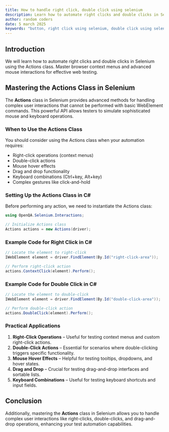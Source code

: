 ```yaml
---
title: How to handle right click, double click using selenium
description: Learn how to automate right clicks and double clicks in Selenium using the Actions class. Master browser context menus and advanced mouse interactions for effective web testing.
author: random coders
date: 5 march 2025
keywords: "button, right click using selenium, double click using selenium"
---
```


## Introduction

We will learn how to automate right clicks and double clicks in Selenium using the Actions class. Master browser context menus and advanced mouse interactions for effective web testing.

## Mastering the Actions Class in Selenium

The **Actions** class in Selenium provides advanced methods for handling complex user interactions that cannot be performed with basic WebElement commands. This powerful API allows testers to simulate sophisticated mouse and keyboard operations.

### When to Use the Actions Class

You should consider using the Actions class when your automation requires:

- Right-click operations (context menus)
- Double-click actions
- Mouse hover effects
- Drag and drop functionality
- Keyboard combinations (Ctrl+key, Alt+key)
- Complex gestures like click-and-hold

### Setting Up the Actions Class in C#

Before performing any action, we need to instantiate the Actions class:

```csharp
using OpenQA.Selenium.Interactions;

// Initialize Actions class
Actions actions = new Actions(driver);
```

### Example Code for Right Click in C#

```csharp
// Locate the element to right-click
IWebElement element = driver.FindElement(By.Id("right-click-area"));

// Perform right-click action
actions.ContextClick(element).Perform();
```

### Example Code for Double Click in C#

```csharp
// Locate the element to double-click
IWebElement element = driver.FindElement(By.Id("double-click-area"));

// Perform double-click action
actions.DoubleClick(element).Perform();
```

### Practical Applications

1. **Right-Click Operations** – Useful for testing context menus and custom right-click actions.
2. **Double-Click Actions** – Essential for scenarios where double-clicking triggers specific functionality.
3. **Mouse Hover Effects** – Helpful for testing tooltips, dropdowns, and hover states.
4. **Drag and Drop** – Crucial for testing drag-and-drop interfaces and sortable lists.
5. **Keyboard Combinations** – Useful for testing keyboard shortcuts and input fields.

## Conclusion

Additionally, mastering the **Actions** class in Selenium allows you to handle complex user interactions like right-clicks, double-clicks, and drag-and-drop operations, enhancing your test automation capabilities.
